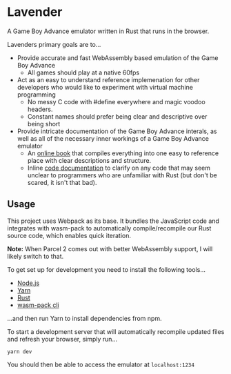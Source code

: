 # Lavender
A Game Boy Advance emulator written in Rust that runs in the browser.

Lavenders primary goals are to...
- Provide accurate and fast WebAssembly based emulation of the Game Boy Advance
  - All games should play at a native 60fps
- Act as an easy to understand reference implemenation for other developers
who would like to experiment with virtual machine programming
  - No messy C code with #define everywhere and magic voodoo headers.
  - Constant names should prefer being clear and descriptive over being short
- Provide intricate documentation of the Game Boy Advance interals, as well as
all of the necessary inner workings of a Game Boy Advance emulator
  - An [online book](https://partheseas.github.io/lavender/book/) that compiles
  everything into one easy to reference place with clear descriptions and structure.
  - Inline [code documentation](https://partheseas.github.io/lavender/doc/) to
  clarify on any code that may seem unclear to programmers who are unfamiliar
  with Rust (but don't be scared, it isn't that bad).

## Usage
This project uses Webpack as its base. It bundles the JavaScript code and
integrates with wasm-pack to automatically compile/recompile our Rust source
code, which enables quick iteration.

**Note:** When Parcel 2 comes out with better WebAssembly support, I will likely
switch to that.

To get set up for development you need to install the following tools...

- [Node.js](https://nodejs.org)
- [Yarn](https://yarnpkg.com)
- [Rust](https://rustup.rs)
- [wasm-pack cli](https://rustwasm.github.io/wasm-pack/installer/)

...and then run Yarn to install dependencies from npm.

To start a development server that will automatically recompile updated files
and refresh your browser, simply run...

```Shell
yarn dev
```

You should then be able to access the emulator at `localhost:1234`
